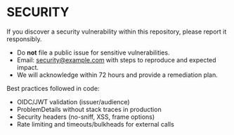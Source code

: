 # SECURITY

If you discover a security vulnerability within this repository, please report it responsibly.

- Do **not** file a public issue for sensitive vulnerabilities.
- Email: security@example.com with steps to reproduce and expected impact.
- We will acknowledge within 72 hours and provide a remediation plan.

Best practices followed in code:
- OIDC/JWT validation (issuer/audience)
- ProblemDetails without stack traces in production
- Security headers (no-sniff, XSS, frame options)
- Rate limiting and timeouts/bulkheads for external calls
